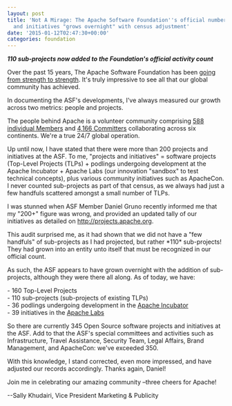 ```yaml
---
layout: post
title: 'Not A Mirage: The Apache Software Foundation''s official number of projects
  and initiatives "grows overnight" with census adjustment'
date: '2015-01-12T02:47:30+00:00'
categories: foundation
---
```

<div><b><i>110 sub-projects now added to the Foundation's official activity count</i></b></div> 
  <p> </p> 
  <div> 
    <p>Over the past 15 years, The Apache Software Foundation has been <a href="https://blogs.apache.org/foundation/entry/the_apache_software_foundation_celebrates2">going from strength to strength</a>. It's truly impressive to see all that our global community has achieved.&nbsp;</p> 
  </div> 
  <div> 
    <p>In documenting the ASF's developments, I've always measured our growth across two metrics: people and projects.</p> 
    <p> </p> 
  </div> 
  <div>The people behind Apache is a volunteer community comprising <a href="http://people.apache.org/~curcuru/timeline/members.html">588 individual Members</a>&nbsp;and <a href="http://people.apache.org/committer-index.html">4,166 Committers</a>&nbsp;collaborating across six continents. We're a true 24/7 global operation.</div> 
  <p> </p> 
  <div> 
    <p>Up until now, I have stated that there were more than 200 projects and initiatives at the ASF. To me, &quot;projects and initiatives&quot; = software projects (Top-Level Projects (TLPs) + podlings undergoing development at the Apache Incubator + Apache Labs (our innovation &quot;sandbox&quot; to test technical concepts), plus various community initiatives such as ApacheCon. I never counted sub-projects as part of that census, as we always had just a few handfuls scattered amongst a small number of TLPs.</p> 
  </div> 
  <div>I was stunned when ASF Member Daniel Gruno recently informed me that my &quot;200+&quot; figure was wrong, and provided an updated tally of our initiatives as detailed on <a href="http://projects.apache.org">http://projects.apache.org</a>.&nbsp;</div> 
  <p> </p> 
  <div> 
    <p>This audit surprised me, as it had shown that we did not have a &quot;few handfuls&quot; of sub-projects as I had projected, but rather *110* sub-projects! They had grown into an entity unto itself that must be recognized in our official count.&nbsp;</p> 
  </div> 
  <div>As such, the ASF appears to have grown overnight with the addition of sub-projects, although they were there all along. As of today, we have:</div> 
  <p> </p> 
  <div> 
    <p>- 160 Top-Level Projects<br />- 110 sub-projects (sub-projects of existing TLPs) <br />- 36 podlings undergoing development in the <a href="http://incubator.apache.org/">Apache Incubator</a><br />- 39 initiatives in the <a href="http://labs.apache.org/">Apache Labs</a></p> 
  </div> 
  <p> </p> 
  <div> 
    <p>So there are currently 345 Open Source software projects and initiatives at the ASF. Add to that the ASF's special committees and activities such as Infrastructure, Travel Assistance, Security Team, Legal Affairs, Brand Management, and ApacheCon: we've exceeded 350.</p> 
  </div> 
  <p> </p> 
  <div> 
    <p>With this knowledge, I stand corrected, even more impressed, and have adjusted our records accordingly. Thanks again, Daniel!</p> 
  </div> 
  <div>Join me in celebrating our amazing community –three cheers for Apache!</div> 
  <p> </p> 
  <div> 
    <p>--Sally Khudairi, Vice President Marketing &amp; Publicity</p> 
  </div> 
  <p> </p> 
  <div></div> 
  <div> 
    <p> </p> 
  </div> 
  <div><br /></div>
